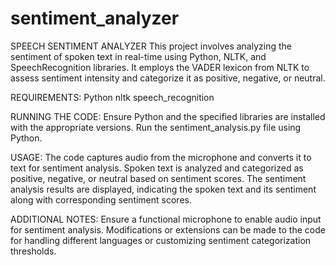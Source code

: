 # sentiment_analyzer
SPEECH SENTIMENT ANALYZER
This project involves analyzing the sentiment of spoken text in real-time using Python, NLTK, and SpeechRecognition libraries. It employs the VADER lexicon from NLTK to assess sentiment intensity and categorize it as positive, negative, or neutral.

REQUIREMENTS:
Python
nltk
speech_recognition

RUNNING THE CODE:
Ensure Python and the specified libraries are installed with the appropriate versions.
Run the sentiment_analysis.py file using Python.

USAGE:
The code captures audio from the microphone and converts it to text for sentiment analysis.
Spoken text is analyzed and categorized as positive, negative, or neutral based on sentiment scores.
The sentiment analysis results are displayed, indicating the spoken text and its sentiment along with corresponding sentiment scores.

ADDITIONAL NOTES:
Ensure a functional microphone to enable audio input for sentiment analysis.
Modifications or extensions can be made to the code for handling different languages or customizing sentiment categorization thresholds.
